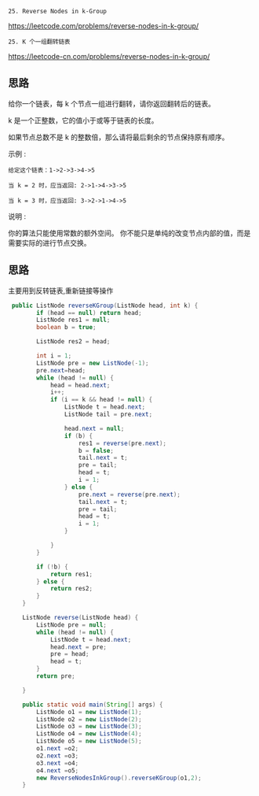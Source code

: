 `25. Reverse Nodes in k-Group`

<https://leetcode.com/problems/reverse-nodes-in-k-group/>

`25. K 个一组翻转链表`

<https://leetcode-cn.com/problems/reverse-nodes-in-k-group/>

## 思路

给你一个链表，每 k 个节点一组进行翻转，请你返回翻转后的链表。

k 是一个正整数，它的值小于或等于链表的长度。

如果节点总数不是 k 的整数倍，那么请将最后剩余的节点保持原有顺序。

示例 :
```
给定这个链表：1->2->3->4->5

当 k = 2 时，应当返回: 2->1->4->3->5

当 k = 3 时，应当返回: 3->2->1->4->5
```
说明 :

你的算法只能使用常数的额外空间。
你不能只是单纯的改变节点内部的值，而是需要实际的进行节点交换。

## 思路

主要用到反转链表,重新链接等操作

```java
 public ListNode reverseKGroup(ListNode head, int k) {
        if (head == null) return head;
        ListNode res1 = null;
        boolean b = true;

        ListNode res2 = head;

        int i = 1;
        ListNode pre = new ListNode(-1);
        pre.next=head;
        while (head != null) {
            head = head.next;
            i++;
            if (i == k && head != null) {
                ListNode t = head.next;
                ListNode tail = pre.next;

                head.next = null;
                if (b) {
                    res1 = reverse(pre.next);
                    b = false;
                    tail.next = t;
                    pre = tail;
                    head = t;
                    i = 1;
                } else {
                    pre.next = reverse(pre.next);
                    tail.next = t;
                    pre = tail;
                    head = t;
                    i = 1;
                }

            }
        }

        if (!b) {
            return res1;
        } else {
            return res2;
        }
    }

    ListNode reverse(ListNode head) {
        ListNode pre = null;
        while (head != null) {
            ListNode t = head.next;
            head.next = pre;
            pre = head;
            head = t;
        }
        return pre;

    }

    public static void main(String[] args) {
        ListNode o1 = new ListNode(1);
        ListNode o2 = new ListNode(2);
        ListNode o3 = new ListNode(3);
        ListNode o4 = new ListNode(4);
        ListNode o5 = new ListNode(5);
        o1.next =o2;
        o2.next =o3;
        o3.next =o4;
        o4.next =o5;
        new ReverseNodesInkGroup().reverseKGroup(o1,2);
    }
```